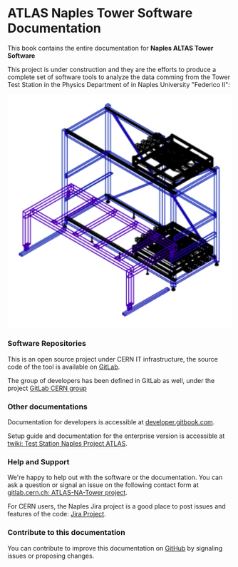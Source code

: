 # ATLAS Naples Tower Software Documentation

This book contains the entire documentation for **Naples ALTAS Tower Software**

This project is under construction and they are the efforts to produce a complete set of software tools to analyze the data comming from the Tower Test Station in the Physics Department of in Naples University "Federico II":


![Tower Cover](assets/tower_cover.png)

### Software Repositories

This is an open source project under CERN IT infrastructure, the source code of the tool is available on [GitLab](https://gitlab.cern.ch/arturos/ATLAS-NA-Tower).

The group of developers has been defined in GitLab as well, under the project [GitLab CERN group](https://gitlab.cern.ch/groups/Naples-Software-ATLAS)

### Other documentations

Documentation for developers is accessible at [developer.gitbook.com](https://developer.gitbook.com).

Setup guide and documentation for the enterprise version is accessible at [twiki: Test Station Naples Project ATLAS](https://twiki.cern.ch/twiki/bin/view/Main/TestStationNaplesProjectATLAS).

### Help and Support

We're happy to help out with the software or the documentation. You can ask a question or signal an issue on the following contact form at [gitlab.cern.ch: ATLAS-NA-Tower project](https://www.gitbook.com/contact).

For CERN users, the Naples Jira project is a good place to post issues and features of the code: [Jira Project](https://its.cern.ch/jira/browse/ATLASNA).

### Contribute to this documentation

You can contribute to improve this documentation on [GitHub](https://github.com/artfisica/documentation) by signaling issues or proposing changes.
